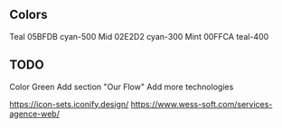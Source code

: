 ## Colors

Teal 05BFDB cyan-500
Mid 02E2D2 cyan-300
Mint 00FFCA teal-400

## TODO

Color Green
Add section "Our Flow"
Add more technologies

https://icon-sets.iconify.design/
https://www.wess-soft.com/services-agence-web/
